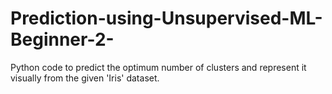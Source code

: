 # Prediction-using-Unsupervised-ML-Beginner-2-
Python code to predict the optimum number of clusters and represent it visually from the given 'Iris' dataset.
